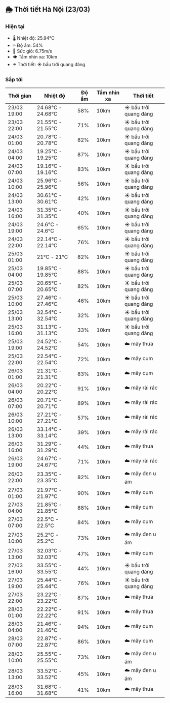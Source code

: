 ## 🌦️ Thời tiết Hà Nội (23/03)

### Hiện tại

- 🌡️ Nhiệt độ: 25.94℃
- 💦 Độ ẩm: 54%
- 💨 Sức gió: 6.75m/s
- 👁️ Tầm nhìn xa: 10km
- ☂️ Thời tiết: ☀️ bầu trời quang đãng

### Sắp tới

| Thời gian | Nhiệt độ | Độ ẩm | Tầm nhìn xa | Thời tiết |
| --- | --- | --- | --- | --- |
| 23/03 19:00 | 24.68℃ - 24.68℃ | 58% | 10km | ☀️ bầu trời quang đãng |
| 23/03 22:00 | 21.55℃ - 21.55℃ | 71% | 10km | ☀️ bầu trời quang đãng |
| 24/03 01:00 | 20.78℃ - 20.78℃ | 82% | 10km | ☀️ bầu trời quang đãng |
| 24/03 04:00 | 19.25℃ - 19.25℃ | 87% | 10km | ☀️ bầu trời quang đãng |
| 24/03 07:00 | 19.16℃ - 19.16℃ | 83% | 10km | ☀️ bầu trời quang đãng |
| 24/03 10:00 | 25.96℃ - 25.96℃ | 56% | 10km | ☀️ bầu trời quang đãng |
| 24/03 13:00 | 30.61℃ - 30.61℃ | 42% | 10km | ☀️ bầu trời quang đãng |
| 24/03 16:00 | 31.35℃ - 31.35℃ | 40% | 10km | ☀️ bầu trời quang đãng |
| 24/03 19:00 | 24.6℃ - 24.6℃ | 65% | 10km | ☀️ bầu trời quang đãng |
| 24/03 22:00 | 22.14℃ - 22.14℃ | 76% | 10km | ☀️ bầu trời quang đãng |
| 25/03 01:00 | 21℃ - 21℃ | 82% | 10km | ☀️ bầu trời quang đãng |
| 25/03 04:00 | 19.85℃ - 19.85℃ | 88% | 10km | ☀️ bầu trời quang đãng |
| 25/03 07:00 | 20.65℃ - 20.65℃ | 82% | 10km | ☀️ bầu trời quang đãng |
| 25/03 10:00 | 27.46℃ - 27.46℃ | 46% | 10km | ☀️ bầu trời quang đãng |
| 25/03 13:00 | 32.54℃ - 32.54℃ | 32% | 10km | ☀️ bầu trời quang đãng |
| 25/03 16:00 | 31.13℃ - 31.13℃ | 33% | 10km | ☀️ bầu trời quang đãng |
| 25/03 19:00 | 24.52℃ - 24.52℃ | 54% | 10km | ☁️ mây thưa |
| 25/03 22:00 | 22.54℃ - 22.54℃ | 72% | 10km | ☁️ mây cụm |
| 26/03 01:00 | 21.31℃ - 21.31℃ | 83% | 10km | ☁️ mây cụm |
| 26/03 04:00 | 20.22℃ - 20.22℃ | 91% | 10km | ☁️ mây rải rác |
| 26/03 07:00 | 20.71℃ - 20.71℃ | 89% | 10km | ☁️ mây rải rác |
| 26/03 10:00 | 27.21℃ - 27.21℃ | 57% | 10km | ☁️ mây rải rác |
| 26/03 13:00 | 33.14℃ - 33.14℃ | 39% | 10km | ☁️ mây rải rác |
| 26/03 16:00 | 31.29℃ - 31.29℃ | 44% | 10km | ☁️ mây thưa |
| 26/03 19:00 | 24.67℃ - 24.67℃ | 71% | 10km | ☁️ mây rải rác |
| 26/03 22:00 | 23.35℃ - 23.35℃ | 82% | 10km | ☁️ mây đen u ám |
| 27/03 01:00 | 21.97℃ - 21.97℃ | 90% | 10km | ☁️ mây cụm |
| 27/03 04:00 | 21.85℃ - 21.85℃ | 88% | 10km | ☁️ mây cụm |
| 27/03 07:00 | 22.5℃ - 22.5℃ | 84% | 10km | ☁️ mây cụm |
| 27/03 10:00 | 25.2℃ - 25.2℃ | 73% | 10km | ☁️ mây đen u ám |
| 27/03 13:00 | 32.03℃ - 32.03℃ | 47% | 10km | ☁️ mây cụm |
| 27/03 16:00 | 33.55℃ - 33.55℃ | 44% | 10km | ☀️ bầu trời quang đãng |
| 27/03 19:00 | 25.44℃ - 25.44℃ | 76% | 10km | ☀️ bầu trời quang đãng |
| 27/03 22:00 | 23.22℃ - 23.22℃ | 87% | 10km | ☁️ mây thưa |
| 28/03 01:00 | 22.22℃ - 22.22℃ | 91% | 10km | ☁️ mây thưa |
| 28/03 04:00 | 21.46℃ - 21.46℃ | 94% | 10km | ☁️ mây cụm |
| 28/03 07:00 | 22.87℃ - 22.87℃ | 86% | 10km | ☁️ mây cụm |
| 28/03 10:00 | 25.55℃ - 25.55℃ | 73% | 10km | ☁️ mây đen u ám |
| 28/03 13:00 | 33.52℃ - 33.52℃ | 45% | 10km | ☁️ mây đen u ám |
| 28/03 16:00 | 31.68℃ - 31.68℃ | 41% | 10km | ☁️ mây thưa |
